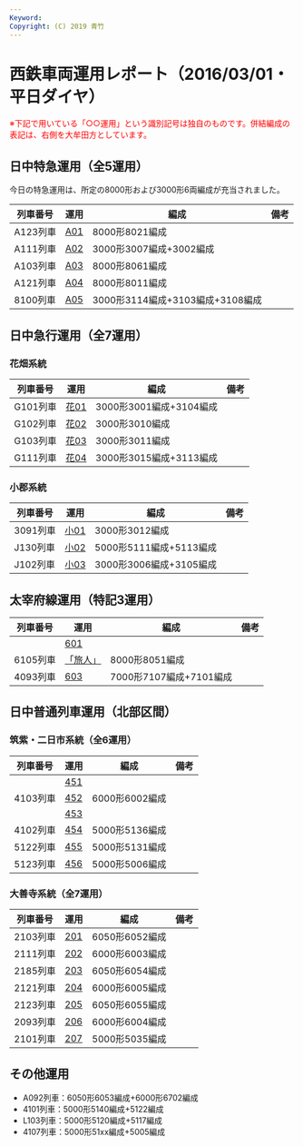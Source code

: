 ```yaml
---
Keyword: 
Copyright: (C) 2019 青竹
---
```


# 西鉄車両運用レポート（2016/03/01・平日ダイヤ）

<span style="color:#FF0000;">※下記で用いている「○○運用」という識別記号は独自のものです。併結編成の表記は、右側を大牟田方としています。</span>

## 日中特急運用（全5運用）

今日の特急運用は、所定の8000形および3000形6両編成が充当されました。

| 列車番号 | 運用 | 編成 | 備考 |
| --- | --- | --- | --- |
| A123列車 | [A01](https://aotake91.net/railway/nishitetsu/dia/20150928/unyoulist-weekday.htm#WA01) | 8000形8021編成 |  |
| A111列車 | [A02](https://aotake91.net/railway/nishitetsu/dia/20150928/unyoulist-weekday.htm#WA02) | 3000形3007編成+3002編成 |  |
| A103列車 | [A03](https://aotake91.net/railway/nishitetsu/dia/20150928/unyoulist-weekday.htm#WA03) | 8000形8061編成 |  |
| A121列車 | [A04](https://aotake91.net/railway/nishitetsu/dia/20150928/unyoulist-weekday.htm#WA04) | 8000形8011編成 |  |
| 8100列車 | [A05](https://aotake91.net/railway/nishitetsu/dia/20150928/unyoulist-weekday.htm#WA05) | 3000形3114編成+3103編成+3108編成 |  |

## 日中急行運用（全7運用）

### 花畑系統

| 列車番号 | 運用 | 編成 | 備考 |
| --- | --- | --- | --- |
| G101列車 | [花01](https://aotake91.net/railway/nishitetsu/dia/20150928/unyoulist-weekday.htm#WG01) | 3000形3001編成+3104編成 |  |
| G102列車 | [花02](https://aotake91.net/railway/nishitetsu/dia/20150928/unyoulist-weekday.htm#WG02) | 3000形3010編成 |  |
| G103列車 | [花03](https://aotake91.net/railway/nishitetsu/dia/20150928/unyoulist-weekday.htm#WG03) | 3000形3011編成 |  |
| G111列車 | [花04](https://aotake91.net/railway/nishitetsu/dia/20150928/unyoulist-weekday.htm#WG04) | 3000形3015編成+3113編成 |  |

### 小郡系統

| 列車番号 | 運用 | 編成 | 備考 |
| --- | --- | --- | --- |
| 3091列車 | [小01](https://aotake91.net/railway/nishitetsu/dia/20150928/unyoulist-weekday.htm#WJ01) | 3000形3012編成 |  |
| J130列車 | [小02](https://aotake91.net/railway/nishitetsu/dia/20150928/unyoulist-weekday.htm#WJ02) | 5000形5111編成+5113編成 |  |
| J102列車 | [小03](https://aotake91.net/railway/nishitetsu/dia/20150928/unyoulist-weekday.htm#WJ03) | 3000形3006編成+3105編成 |  |

## 太宰府線運用（特記3運用）

| 列車番号 | 運用 | 編成 | 備考 |
| --- | --- | --- | --- |
|  | [601](https://aotake91.net/railway/nishitetsu/dia/20150928/unyoulist-weekday.htm#W601) |  |  |
| 6105列車 | [「旅人」](https://aotake91.net/railway/nishitetsu/dia/20150928/unyoulist-weekday.htm#W602) | 8000形8051編成 |  |
| 4093列車 | [603](https://aotake91.net/railway/nishitetsu/dia/20150928/unyoulist-weekday.htm#W603) | 7000形7107編成+7101編成 |  |

## 日中普通列車運用（北部区間）

### 筑紫・二日市系統（全6運用）

| 列車番号 | 運用 | 編成 | 備考 |
| --- | --- | --- | --- |
|  | [451](https://aotake91.net/railway/nishitetsu/dia/20150928/unyoulist-weekday.htm#W451) |  |  |
| 4103列車 | [452](https://aotake91.net/railway/nishitetsu/dia/20150928/unyoulist-weekday.htm#W452) | 6000形6002編成 |  |
|  | [453](https://aotake91.net/railway/nishitetsu/dia/20150928/unyoulist-weekday.htm#W453) |  |  |
| 4102列車 | [454](https://aotake91.net/railway/nishitetsu/dia/20150928/unyoulist-weekday.htm#W454) | 5000形5136編成 |  |
| 5122列車 | [455](https://aotake91.net/railway/nishitetsu/dia/20150928/unyoulist-weekday.htm#W455) | 5000形5131編成 |  |
| 5123列車 | [456](https://aotake91.net/railway/nishitetsu/dia/20150928/unyoulist-weekday.htm#W456) | 5000形5006編成 |  |

### 大善寺系統（全7運用）

| 列車番号 | 運用 | 編成 | 備考 |
| --- | --- | --- | --- |
| 2103列車 | [201](https://aotake91.net/railway/nishitetsu/dia/20150928/unyoulist-weekday.htm#W201) | 6050形6052編成 |  |
| 2111列車 | [202](https://aotake91.net/railway/nishitetsu/dia/20150928/unyoulist-weekday.htm#W202) | 6000形6003編成 |  |
| 2185列車 | [203](https://aotake91.net/railway/nishitetsu/dia/20150928/unyoulist-weekday.htm#W203) | 6050形6054編成 |  |
| 2121列車 | [204](https://aotake91.net/railway/nishitetsu/dia/20150928/unyoulist-weekday.htm#W204) | 6000形6005編成 |  |
| 2123列車 | [205](https://aotake91.net/railway/nishitetsu/dia/20150928/unyoulist-weekday.htm#W205) | 6050形6055編成 |  |
| 2093列車 | [206](https://aotake91.net/railway/nishitetsu/dia/20150928/unyoulist-weekday.htm#W206) | 6000形6004編成 |  |
| 2101列車 | [207](https://aotake91.net/railway/nishitetsu/dia/20150928/unyoulist-weekday.htm#W207) | 5000形5035編成 |  |

## その他運用

* A092列車：6050形6053編成+6000形6702編成
* 4101列車：5000形5140編成+5122編成
* L103列車：5000形5120編成+5117編成
* 4107列車：5000形51xx編成+5005編成

